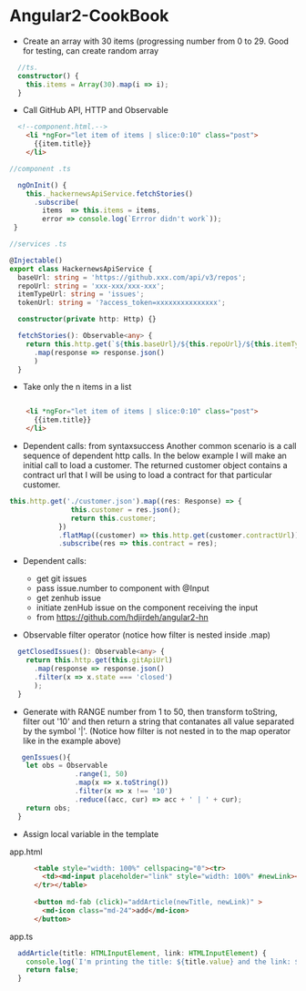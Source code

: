 # Angular2-CookBook


+ Create an array with 30 items (progressing number from 0 to 29.
  Good for testing, can create random array
```typescript
  //ts.
  constructor() {
    this.items = Array(30).map(i => i);
  }
```

+ Call GitHub API, HTTP and Observable

```html
  <!--component.html.-->
    <li *ngFor="let item of items | slice:0:10" class="post">
      {{item.title}}
    </li>
```

```typescript
//component .ts

  ngOnInit() {
    this._hackernewsApiService.fetchStories()
      .subscribe(
        items  => this.items = items,
        error => console.log(`Errror didn't work`));
 }
```


```typescript
//services .ts

@Injectable()
export class HackernewsApiService {
  baseUrl: string = 'https://github.xxx.com/api/v3/repos';
  repoUrl: string = 'xxx-xxx/xxx-xxx';
  itemTypeUrl: string = 'issues';
  tokenUrl: string = '?access_token=xxxxxxxxxxxxxxx';

  constructor(private http: Http) {}

  fetchStories(): Observable<any> {
    return this.http.get(`${this.baseUrl}/${this.repoUrl}/${this.itemTypeUrl}${this.tokenUrl}`)
      .map(response => response.json()
      )
  }
  ```
  
  
+ Take only the n items in a list
```typescript
```  

```html
    <li *ngFor="let item of items | slice:0:10" class="post">
      {{item.title}}
    </li>
```

+ Dependent calls: 
from syntaxsuccess
Another common scenario is a call sequence of dependent http calls. In the below example I will make an initial call to load a customer. The returned customer object contains a contract url that I will be using to load a contract for that particular customer.

```typescript
this.http.get('./customer.json').map((res: Response) => {
               this.customer = res.json();
               return this.customer;
            })
            .flatMap((customer) => this.http.get(customer.contractUrl)).map((res: Response) => res.json())
            .subscribe(res => this.contract = res);
```  


+ Dependent calls:
  - get git issues
  - pass issue.number to component with @Input
  - get zenhub issue
  - initiate zenHub issue on the component receiving the input
  - from https://github.com/hdjirdeh/angular2-hn

+ Observable filter operator (notice how filter is nested inside .map)
```typescript
  getClosedIssues(): Observable<any> {
    return this.http.get(this.gitApiUrl)
      .map(response => response.json()
      .filter(x => x.state === 'closed')
      );
  }
```  
 
 + Generate with RANGE number from 1 to 50, then transform toString, filter out '10' and then return a string that contanates all value separated by the symbol '|'. (Notice how filter is not nested in to the map operator like in the example above)
```typescript
   genIssues(){
    let obs = Observable
                .range(1, 50)
                .map(x => x.toString())
                .filter(x => x !== '10')
                .reduce((acc, cur) => acc + ' | ' + cur);
    return obs;
  }
```  
+ Assign local variable in the template

app.html
```html
      <table style="width: 100%" cellspacing="0"><tr>
        <td><md-input placeholder="link" style="width: 100%" #newLink></md-input></td>
      </tr></table>
      
      <button md-fab (click)="addArticle(newTitle, newLink)" >
        <md-icon class="md-24">add</md-icon>
      </button>
```  

app.ts
```typescript
  addArticle(title: HTMLInputElement, link: HTMLInputElement) {
    console.log(`I'm printing the title: ${title.value} and the link: ${link.value}`);
    return false;
  }
```  



